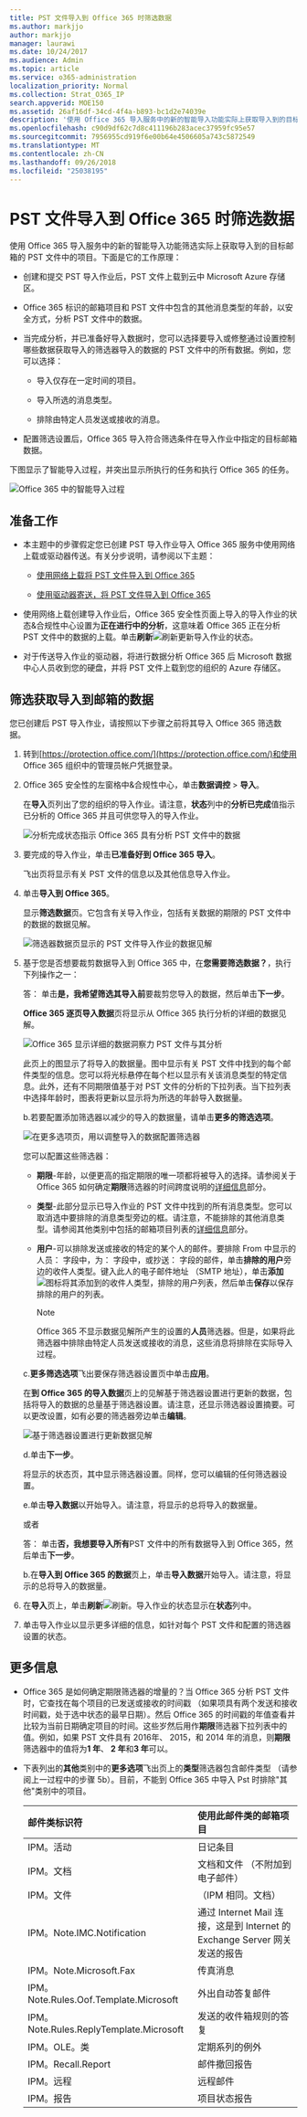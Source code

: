```yaml
---
title: PST 文件导入到 Office 365 时筛选数据
ms.author: markjjo
author: markjjo
manager: laurawi
ms.date: 10/24/2017
ms.audience: Admin
ms.topic: article
ms.service: o365-administration
localization_priority: Normal
ms.collection: Strat_O365_IP
search.appverid: MOE150
ms.assetid: 26af16df-34cd-4f4a-b893-bc1d2e74039e
description: '使用 Office 365 导入服务中的新的智能导入功能实际上获取导入到的目标邮箱的项进行筛选。智能导入让您主动决定哪些数据导入和要保留的内容。智能导入的数据，正在导入到 Office 365 还提供见解。 '
ms.openlocfilehash: c90d9df62c7d8c411196b283acec37959fc95e57
ms.sourcegitcommit: 7956955cd919f6e00b64e4506605a743c5872549
ms.translationtype: MT
ms.contentlocale: zh-CN
ms.lasthandoff: 09/26/2018
ms.locfileid: "25038195"
---
```

# <a name="filter-data-when-importing-pst-files-to-office-365"></a>PST 文件导入到 Office 365 时筛选数据

使用 Office 365 导入服务中的新的智能导入功能筛选实际上获取导入到的目标邮箱的 PST 文件中的项目。下面是它的工作原理：
  
- 创建和提交 PST 导入作业后，PST 文件上载到云中 Microsoft Azure 存储区。
    
- Office 365 标识的邮箱项目和 PST 文件中包含的其他消息类型的年龄，以安全方式，分析 PST 文件中的数据。
    
- 当完成分析，并已准备好导入数据时，您可以选择要导入或修整通过设置控制哪些数据获取导入的筛选器导入的数据的 PST 文件中的所有数据。例如，您可以选择：
    
  - 导入仅存在一定时间的项目。
    
  - 导入所选的消息类型。
    
  - 排除由特定人员发送或接收的消息。
    
- 配置筛选设置后，Office 365 导入符合筛选条件在导入作业中指定的目标邮箱数据。
    
下图显示了智能导入过程，并突出显示所执行的任务和执行 Office 365 的任务。
  
![Office 365 中的智能导入过程](media/f2ec309b-11f5-48f2-939c-a6ff72152d14.png)
  
## <a name="before-you-begin"></a>准备工作

- 本主题中的步骤假定您已创建 PST 导入作业导入 Office 365 服务中使用网络上载或驱动器传送。有关分步说明，请参阅以下主题：
    
  - [使用网络上载将 PST 文件导入到 Office 365](use-network-upload-to-import-pst-files.md)
    
  - [使用驱动器寄送，将 PST 文件导入到 Office 365](use-drive-shipping-to-import-pst-files-to-office-365.md)
    
- 使用网络上载创建导入作业后，Office 365 安全性页面上导入的导入作业的状态&amp;合规性中心设置为**正在进行中的分析**，这意味着 Office 365 正在分析 PST 文件中的数据的上载。单击**刷新**![刷新](media/165fb3ad-38a8-4dd9-9e76-296aefd96334.png)更新导入作业的状态。 
    
- 对于传送导入作业的驱动器，将进行数据分析 Office 365 后 Microsoft 数据中心人员收到您的硬盘，并将 PST 文件上载到您的组织的 Azure 存储区。
  
## <a name="filter-data-that-gets-imported-to-mailboxes"></a>筛选获取导入到邮箱的数据

您已创建后 PST 导入作业，请按照以下步骤之前将其导入 Office 365 筛选数据。
  
1. 转到[https://protection.office.com/](https://protection.office.com/)和使用 Office 365 组织中的管理员帐户凭据登录。 
    
2. Office 365 安全性的左窗格中&amp;合规性中心，单击**数据调控** \> **导入**。
    
    在**导入**页列出了您的组织的导入作业。请注意，**状态**列中的**分析已完成**值指示已分析的 Office 365 并且可供您导入的导入作业。 
    
    ![分析完成状态指示 Office 365 具有分析 PST 文件中的数据](media/de5294f4-f0ba-4b92-a48a-a4b32b6da490.png)
  
3. 要完成的导入作业，单击**已准备好到 Office 365 导入**。 
    
    飞出页将显示有关 PST 文件的信息以及其他信息导入作业。
    
4. 单击**导入到 Office 365**。
    
    显示**筛选数据**页。它包含有关导入作业，包括有关数据的期限的 PST 文件中的数据的数据见解。 
    
    ![筛选器数据页显示的 PST 文件导入作业的数据见解](media/3b537ec0-25a4-45a4-96d5-a429e2a33128.png)
  
5. 基于您是否想要裁剪数据导入到 Office 365 中，在**您需要筛选数据？**，执行下列操作之一：
    
    答： 单击**是，我希望筛选其导入前**要裁剪您导入的数据，然后单击**下一步**。
    
    **Office 365 逐页导入数据**页将显示从 Office 365 执行分析的详细的数据见解。 
    
    ![Office 365 显示详细的数据洞察力 PST 文件与其分析](media/4881205f-0288-4c32-a440-37e2160295f2.png)
  
    此页上的图显示了将导入的数据量。图中显示有关 PST 文件中找到的每个邮件类型的信息。您可以将光标悬停在每个栏以显示有关该消息类型的特定信息。此外，还有不同期限值基于对 PST 文件的分析的下拉列表。当下拉列表中选择年龄时，图表将更新以显示将为所选的年龄导入数据量。 
    
    b.若要配置添加筛选器以减少的导入的数据量，请单击**更多的筛选选项**。
    
    ![在更多选项页，用以调整导入的数据配置筛选器](media/3f8d68c3-3fe2-4b4e-9488-b368b98fa9fe.png)
  
    您可以配置这些筛选器：
    
      - **期限**-年龄，以便更高的指定期限的唯一项都将被导入的选择。请参阅关于 Office 365 如何确定**期限**筛选器的时间跨度说明的[详细信息](filter-data-when-importing-pst-files.md#moreinfo)部分。 
    
      - **类型**-此部分显示已导入作业的 PST 文件中找到的所有消息类型。您可以取消选中要排除的消息类型旁边的框。请注意，不能排除的其他消息类型。请参阅其他类别中包括的邮箱项目列表的[详细信息](filter-data-when-importing-pst-files.md#moreinfo)部分。 
    
      - **用户**-可以排除发送或接收的特定的某个人的邮件。要排除 From 中显示的人员： 字段中，为： 字段中，或抄送： 字段的邮件，单击**排除的用户**旁边的收件人类型。键入此人的电子邮件地址 （SMTP 地址），单击**添加**![图标](media/457cd93f-22c2-4571-9f83-1b129bcfb58e.gif)将其添加到的收件人类型，排除的用户列表，然后单击**保存**以保存排除的用户的列表。 
    
        > [!NOTE]
        > Office 365 不显示数据见解所产生的设置的**人员**筛选器。但是，如果将此筛选器中排除由特定人员发送或接收的消息，这些消息将排除在实际导入过程。 
  
    c.**更多筛选选项**飞出要保存筛选器设置页中单击**应用**。 
    
    在**到 Office 365 的导入数据**页上的见解基于筛选器设置进行更新的数据，包括将导入的数据的总量基于筛选器设置。请注意，还显示筛选器设置摘要。可以更改设置，如有必要的筛选器旁边单击**编辑**。 
    
    ![基于筛选器设置进行更新数据见解](media/897e20fb-3b13-44c3-9d56-9f330750f2a3.png)
  
    d.单击**下一步**。
    
    将显示的状态页，其中显示筛选器设置。同样，您可以编辑的任何筛选器设置。
    
    e.单击**导入数据**以开始导入。请注意，将显示的总将导入的数据量。 
    
    或者
    
    答： 单击**否，我想要导入所有**PST 文件中的所有数据导入到 Office 365，然后单击**下一步**。
    
    b.在**导入到 Office 365 的数据**页上，单击**导入数据**开始导入。请注意，将显示的总将导入的数据量。 
    
6. 在**导入**页上，单击**刷新**![刷新](media/165fb3ad-38a8-4dd9-9e76-296aefd96334.png)。导入作业的状态显示在**状态**列中。 
    
7. 单击导入作业以显示更多详细的信息，如针对每个 PST 文件和配置的筛选器设置的状态。

  
## <a name="more-information"></a>更多信息

- Office 365 是如何确定期限筛选器的增量的？当 Office 365 分析 PST 文件时，它查找在每个项目的已发送或接收的时间戳 （如果项具有两个发送和接收时间戳，处于选中状态的最早日期）。然后 Office 365 的时间戳的年值查看并比较为当前日期确定项目的时间。这些岁然后用作**期限**筛选器下拉列表中的值。例如，如果 PST 文件具有 2016年、 2015，和 2014 年的消息，则**期限**筛选器中的值将为**1 年**、 **2 年**和**3 年**可以。
    
- 下表列出的**其他**类别中的**更多选项**飞出页上的**类型**筛选器包含邮件类型 （请参阅上一过程中的步骤 5b）。目前，不能到 Office 365 中导入 Pst 时排除"其他"类别中的项目。 
    
    |**邮件类标识符**|**使用此邮件类的邮箱项目**|
    |:-----|:-----|
    |IPM。活动  <br/> |日记条目  <br/> |
    |IPM。文档  <br/> |文档和文件 （不附加到电子邮件）  <br/> |
    |IPM。文件  <br/> |（IPM 相同。文档）  <br/> |
    |IPM。Note.IMC.Notification  <br/> |通过 Internet Mail 连接，这是到 Internet 的 Exchange Server 网关发送的报告  <br/> |
    |IPM。Note.Microsoft.Fax  <br/> |传真消息  <br/> |
    |IPM。Note.Rules.Oof.Template.Microsoft  <br/> |外出自动答复邮件  <br/> |
    |IPM。Note.Rules.ReplyTemplate.Microsoft  <br/> |发送的收件箱规则的答复  <br/> |
    |IPM。OLE。类  <br/> |定期系列的例外  <br/> |
    |IPM。Recall.Report  <br/> |邮件撤回报告  <br/> |
    |IPM。远程  <br/> |远程邮件  <br/> |
    |IPM。报告  <br/> |项目状态报告  <br/> |
